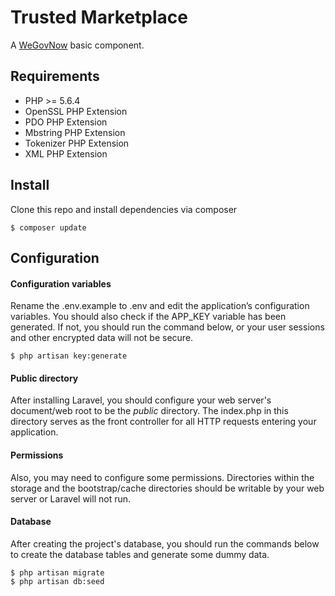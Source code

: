 # Trusted Marketplace
A [WeGovNow](http://wegovnow.eu) basic component.

## Requirements
- PHP >= 5.6.4
- OpenSSL PHP Extension
- PDO PHP Extension
- Mbstring PHP Extension
- Tokenizer PHP Extension
- XML PHP Extension


## Install
Clone this repo and install dependencies via composer

```
$ composer update
```

## Configuration

#### Configuration variables
Rename the .env.example to .env and edit the application’s configuration variables. You should also check if the APP_KEY variable has been generated. If not, you should run the command below, or your user sessions and other encrypted data will not be secure.

```
$ php artisan key:generate
```

#### Public directory
After installing Laravel, you should configure your web server's document/web root to be the *public* directory. The index.php in this directory serves as the front controller for all HTTP requests entering your application.

#### Permissions
Also, you may need to configure some permissions. Directories within the storage and the bootstrap/cache directories should be writable by your web server or Laravel will not run.

#### Database
After creating the project's database, you should run the commands below to create the database tables and generate some dummy data.

```
$ php artisan migrate
$ php artisan db:seed
```
